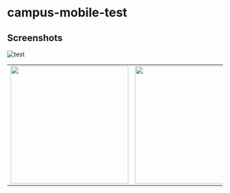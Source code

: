 # campus-mobile-test

## Screenshots
![test](https://github.com/UCSD/campus-mobile/blob/screenshots/screenshots/v5.0/ios/weather_card.png?raw=true "Weather")

|  |  |  |
|---------------------------------------------------------------------------------------------------------------------------------|---------------------------------------------------------------------------------------------------------------------------------|---------------------------------------------------------------------------------------------------------------------------------|
| <img src="https://github.com/UCSD/campus-mobile/blob/screenshots/screenshots/v5.0/ios/weather_card.png?raw=true" width="275" /> | <img src="https://github.com/UCSD/campus-mobile/blob/screenshots/screenshots/v5.0/ios/weather_card.png?raw=true" width="275" /> | <img src="https://github.com/UCSD/campus-mobile/blob/screenshots/screenshots/v5.0/ios/weather_card.png?raw=true" width="275" /> |

